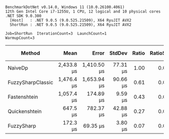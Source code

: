 ```

BenchmarkDotNet v0.14.0, Windows 11 (10.0.26100.4061)
12th Gen Intel Core i7-1255U, 1 CPU, 12 logical and 10 physical cores
.NET SDK 9.0.300
  [Host]   : .NET 9.0.5 (9.0.525.21509), X64 RyuJIT AVX2
  ShortRun : .NET 9.0.5 (9.0.525.21509), X64 RyuJIT AVX2

Job=ShortRun  IterationCount=3  LaunchCount=1  
WarmupCount=3  

```
| Method            | Mean       | Error       | StdDev   | Ratio | RatioSD | Gen0     | Gen1   | Allocated | Alloc Ratio |
|------------------ |-----------:|------------:|---------:|------:|--------:|---------:|-------:|----------:|------------:|
| NaiveDp           | 2,433.8 μs | 1,410.50 μs | 77.31 μs |  1.00 |    0.04 | 371.0938 | 7.8125 | 2335170 B |       1.000 |
| FuzzySharpClassic | 1,476.4 μs | 1,653.94 μs | 90.66 μs |  0.61 |    0.04 |  23.4375 |      - |  149793 B |       0.064 |
| Fastenshtein      | 1,057.4 μs |   174.89 μs |  9.59 μs |  0.43 |    0.01 |        - |      - |    3729 B |       0.002 |
| Quickenshtein     |   647.5 μs |   782.37 μs | 42.88 μs |  0.27 |    0.02 |        - |      - |       1 B |       0.000 |
| FuzzySharp        |   172.3 μs |    69.35 μs |  3.80 μs |  0.07 |    0.00 |   0.2441 |      - |    3040 B |       0.001 |
